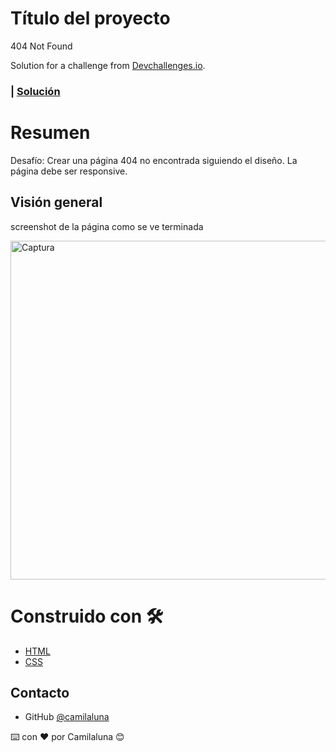 # Título del proyecto

404 Not Found

<div>
   Solution for a challenge from  <a href="http://devchallenges.io" target="_blank">Devchallenges.io</a>.
</div>

<div>
  <h3>
    <span> | </span>
    <a href="https://not-found-ffcf6.web.app/">
      Solución
    </a>
  </h3>
</div>

# Resumen

Desafío: Crear una página 404 no encontrada siguiendo el diseño. La página debe ser responsive.

## Visión general

screenshot de la página como se ve terminada

<img width="542" alt="Captura" src="https://user-images.githubusercontent.com/39574800/187754084-df2461e9-0bcb-4e29-addb-d9d6399ab71b.PNG">

# Construido con 🛠️

- [HTML](#html)
- [CSS](#css)

## Contacto

- GitHub [@camilaluna](https://github.com/camilaluna)

⌨️ con ❤️ por Camilaluna 😊

